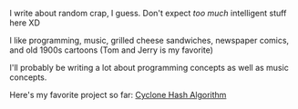 I write about random crap, I guess. Don't expect *too much* intelligent stuff here XD

I like programming, music, grilled cheese sandwiches, newspaper comics, and old 1900s cartoons (Tom and Jerry is my favorite)

I'll probably be writing a lot about programming concepts as well as music concepts.

Here's my favorite project so far: [Cyclone Hash Algorithm](https://blooper7.github.io/Cyclone-Hash-Algorithm)
